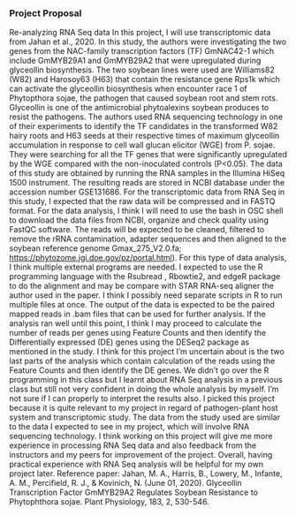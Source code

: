 ### Project Proposal ###
Re-analyzing RNA Seq data
In this project, I will use transcriptomic data from Jahan et al., 2020. In this study, the authors were investigating the two genes from the NAC-family transcription factors (TF) GmNAC42-1 which include GmMYB29A1 and GmMYB29A2 that were upregulated during glyceollin biosynthesis. The two soybean lines were used are Williams82 (W82) and Harosoy63 (H63) that contain the resistance gene Rps1k which can activate the glyceollin biosynthesis when encounter race 1 of Phytopthora sojae, the pathogen that caused soybean root and stem rots. Glyceollin is one of the antimicrobial phytoalexins soybean produces to resist the pathogens. The authors used RNA sequencing technology in one of their experiments to identify the TF candidates in the transformed W82 hairy roots and H63 seeds at their respective times of maximum glyceollin accumulation in response to cell wall glucan elicitor (WGE) from P. sojae. They were searching for all the TF genes that were significantly upregulated by the WGE compared with the non-inoculated controls (P<0.05).  The data of this study are obtained by running the RNA samples in the Illumina HiSeq 1500 instrument. The resulting reads are stored in NCBI database under the accession number GSE131686. 
For the transcriptomic data from RNA Seq in this study, I expected that the raw data will be compressed and in FASTQ format. For the data analysis, I think I will need to use the bash in OSC shell to download the data files from NCBI, organize and check quality using FastQC software. The reads will be expected to be cleaned, filtered to remove the rRNA contamination, adapter sequences and then aligned to the soybean reference genome Gmax_275_V2.0.fa; https://phytozome.jgi.doe.gov/pz/portal.html). For this type of data analysis, I think multiple external programs are needed. I expected to use the R programming language with the Rsubread , Rbowtie2, and edgeR package to do the alignment and may be compare with STAR RNA-seq aligner the author used in the paper. I think I possibly need separate scripts in R to run multiple files at once. The output of the data is expected to be the paired mapped reads in .bam files that can be used for further analysis. If the analysis ran well until this point, I think I may proceed to calculate the number of reads per genes using Feature Counts and then identify the Differentially expressed (DE) genes using the DESeq2 package as mentioned in the study. 
I think for this project I’m uncertain about is the two last parts of the analysis which contain calculation of the reads using the Feature Counts and then identify the DE genes. We didn’t go over the R programming in this class but I learnt about RNA Seq analysis in a previous class but still not very confident in doing the whole analysis by myself. I’m not sure if I can properly to interpret the results also. 
I picked this project because it is quite relevant to my project in regard of pathogen-plant host system and transcriptomic study. The data from the study used are similar to the data I expected to see in my project, which will involve RNA sequencing technology. I think working on this project will give me more experience in processing RNA Seq data and also feedback from the instructors and my peers for improvement of the project. Overall, having practical experience with RNA Seq analysis will be helpful for my own project later. 
Reference paper:
Jahan, M. A., Harris, B., Lowery, M., Infante, A. M., Percifield, R. J., & Kovinich, N. (June 01, 2020). Glyceollin Transcription Factor GmMYB29A2 Regulates Soybean Resistance to Phytophthora sojae. Plant Physiology, 183, 2, 530-546.
